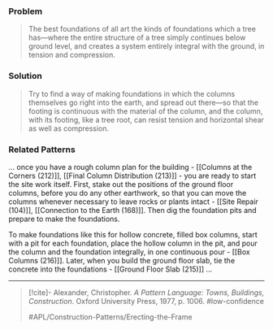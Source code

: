 ### Problem
>The best foundations of all art the kinds of foundations which a tree has—where the entire structure of a tree simply continues below ground level, and creates a system entirely integral with the ground, in tension and compression.

### Solution
>Try to find a way of making foundations in which the columns themselves go right into the earth, and spread out there—so that the footing is continuous with the material of the column, and the column, with its footing, like a tree root, can resist tension and horizontal shear as well as compression.

### Related Patterns
... once you have a rough column plan for the building - [[Columns at the Corners (212)]], [[Final Column Distribution (213)]] - you are ready to start the site work itself. First, stake out the positions of the ground floor columns, before you do any other earthwork, so that you can move the columns whenever necessary to leave rocks or plants intact - [[Site Repair (104)]], [[Connection to the Earth (168)]]. Then dig the foundation pits and prepare to make the foundations.

To make foundations like this for hollow concrete, filled box columns, start with a pit for each foundation, place the hollow column in the pit, and pour the column and the foundation integrally, in one continuous pour - [[Box Columns (216)]]. Later, when you build the ground floor slab, tie the concrete into the foundations - [[Ground Floor Slab (215)]] ...

---

> [!cite]- Alexander, Christopher. _A Pattern Language: Towns, Buildings, Construction_. Oxford University Press, 1977, p. 1006.
> #low-confidence
>
> #APL/Construction-Patterns/Erecting-the-Frame
